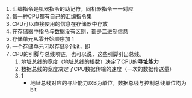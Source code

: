 1. 汇编指令是机器指令的助记符，同机器指令一一对应
2. 每一种CPU都有自己的汇编指令集
3. CPU可以直接使用的信息在存储器中存放
4. 在存储器中指令与数据没有区别，都是二进制信息
5. 存储单元从零开始顺序加 1
6. 一个存储单元可以存储8个bit，即
7. CPU的引脚与总线项链，也可以说，这些引脚引出总线。
	1. 地址总线的宽度（地址总线的根数）决定了CPU的**寻址能力**
	2. 数据总线的宽度决定了CPU数据传输的速度（一次的数据传送量）
	3. 1
		-  地址总线对应的寻址能力以B为单位，数据总线与控制总线单位均为 bit